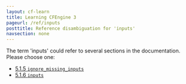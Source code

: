 ```yaml
---
layout: cf-learn
title: Learning CFEngine 3
pageurl: /ref/inputs
posttitle: Reference disambiguation for 'inputs'
navsection: none
---
```


The term 'inputs' could refer to several sections in the documentation. Please choose one:

- [5\.1\.5 <code>ignore\_missing\_inputs</code>](https://cfengine.com/manuals/cf3-reference.html#ignore_missing_inputs-in-common)
- [5\.1\.6 <code>inputs</code>](https://cfengine.com/manuals/cf3-reference.html#inputs-in-common)
